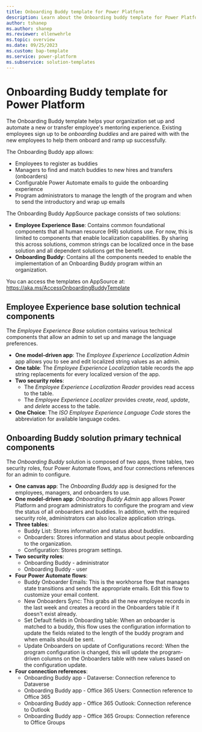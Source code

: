```yaml
---
title: Onboarding Buddy template for Power Platform
description: Learn about the Onboarding buddy template for Power Platform.
author: tshanep
ms.author: shanep
ms.reviewer: ellenwehrle
ms.topic: overview
ms.date: 09/25/2023
ms.custom: bap-template
ms.service: power-platform
ms.subservice: solution-templates
---
```


# Onboarding Buddy template for Power Platform

The Onboarding Buddy template helps your organization set up and automate a new or transfer employee's mentoring experience. Existing employees sign up to be *onboarding buddies* and are paired with with the new employees to help them onboard and ramp up successfully.

The Onboarding Buddy app allows:

- Employees to register as buddies
- Managers to find and match buddies to new hires and transfers (onboarders)
- Configurable Power Automate emails to guide the onboarding experience
- Program administrators to manage the length of the program and when to send the introductory and wrap up emails

The Onboarding Buddy AppSource package consists of two solutions:

- **Employee Experience Base**: Contains common foundational components that all human resource (HR) solutions use. For now, this is limited to components that enable localization capabilities. By sharing this across solutions, common strings can be localized once in the base solution and all dependent solutions get the benefit.
- **Onboarding Buddy**: Contains all the components needed to enable the implementation of an Onboarding Buddy program within an organization.

You can access the templates on AppSource at: <https://aka.ms/AccessOnboardingBuddyTemplate>

## Employee Experience base solution technical components

The *Employee Experience Base* solution contains various technical components that allow an admin to set up and manage the language preferences.

- **One model-driven app**: The *Employee Experience Localization Admin* app allows you to see and edit localized string values as an admin.
- **One table**: The *Employee Experience Localization* table records the app string replacements for every localized version of the app.
- **Two security roles**:
  - The *Employee Experience Localization Reader* provides read access to the table.
  - The *Employee Experience Localizer* provides *create*, *read*, *update*, and *delete* access to the table.
- **One Choice**: The *ISO Employee Experience Language Code* stores the abbreviation for available language codes.

## Onboarding Buddy solution primary technical components

The *Onboarding Buddy* solution is composed of two apps, three tables, two security roles, four Power Automate flows, and four connections references for an admin to configure.

- **One canvas app**: The *Onboarding Buddy* app is designed for the employees, managers, and onboarders to use.
- **One model-driven app**: *Onboarding Buddy Admin* app allows Power Platform and program administrators to configure the program and view the status of all onboarders and buddies. In addition, with the required security role, administrators can also localize application strings.
- **Three tables**:
  - Buddy List: Stores information and status about *buddies*.
  - Onboarders: Stores information and status about people onboarding to the organization.
  - Configuration: Stores program settings.
- **Two security roles**:
  - Onboarding Buddy - administrator
  - Onboarding Buddy - user
- **Four Power Automate flows**:
  - Buddy Onboarder Emails: This is the workhorse flow that manages state transitions and sends the appropriate emails. Edit this flow to customize your email content.
  - New Onboarders Sync: This grabs all the new employee records in the last week and creates a record in the Onboarders table if it doesn't exist already.
  - Set Default fields in Onboarding table: When an onboarder is matched to a buddy, this flow uses the configuration information to update the fields related to the length of the buddy program and when emails should be sent.
  - Update Onboarders on update of Configurations record: When the program configuration is changed, this will update the program-driven columns on the Onboarders table with new values based on the configuration update.
- **Four connection references**:
  - Onboarding Buddy app - Dataverse: Connection reference to Dataverse
  - Onboarding Buddy app - Office 365 Users: Connection reference to Office 365
  - Onboarding Buddy app - Office 365 Outlook: Connection reference to Outlook
  - Onboarding Buddy app - Office 365 Groups: Connection reference to Office Groups
